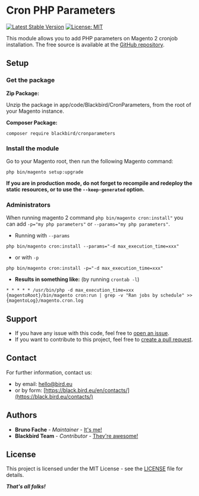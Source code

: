 # Cron PHP Parameters

[![Latest Stable Version](https://img.shields.io/packagist/v/blackbird/cronparameters.svg?style=flat-square)](https://packagist.org/packages/blackbird/cronparameters)
[![License: MIT](https://img.shields.io/github/license/blackbird-agency/magento-2-cron-php-parameters.svg?style=flat-square)](./LICENSE)

This module allows you to add PHP parameters on Magento 2 cronjob installation.
The free source is available at the [GitHub repository](https://github.com/blackbird-agency/magento-2-cron-php-parameters).

## Setup

### Get the package

**Zip Package:**

Unzip the package in app/code/Blackbird/CronParameters, from the root of your Magento instance.

**Composer Package:**

```
composer require blackbird/cronparameters
```

### Install the module

Go to your Magento root, then run the following Magento command:

```
php bin/magento setup:upgrade
```

**If you are in production mode, do not forget to recompile and redeploy the static resources, or to use the `--keep-generated` option.**

### Administrators

When running magento 2 command `php bin/magento cron:install"` you can add `-p="my php parameters"` or `--params="my php parameters"`.

- Running with `--params`
```
php bin/magento cron:install --params="-d max_execution_time=xxx"
```

- or with `-p`
```
php bin/magento cron:install -p="-d max_execution_time=xxx"
```
- **Results in something like:** (by running `crontab -l`)
```
* * * * * /usr/bin/php -d max_execution_time=xxx {magentoRoot}/bin/magento cron:run | grep -v "Ran jobs by schedule" >> {magentoLog}/magento.cron.log
```

## Support

- If you have any issue with this code, feel free to [open an issue](https://github.com/blackbird-agency/magento-2-cron-php-parameters/issues/new).
- If you want to contribute to this project, feel free to [create a pull request](https://github.com/blackbird-agency/magento-2-cron-php-parameters/compare).

## Contact

For further information, contact us:

- by email: hello@bird.eu
- or by form: [https://black.bird.eu/en/contacts/](https://black.bird.eu/contacts/)

## Authors

- **Bruno Fache** - *Maintainer* - [It's me!](https://github.com/bruno-blackbird)
- **Blackbird Team** - *Contributor* - [They're awesome!](https://github.com/blackbird-agency)

## License

This project is licensed under the MIT License - see the [LICENSE](LICENSE) file for details.

***That's all folks!***
